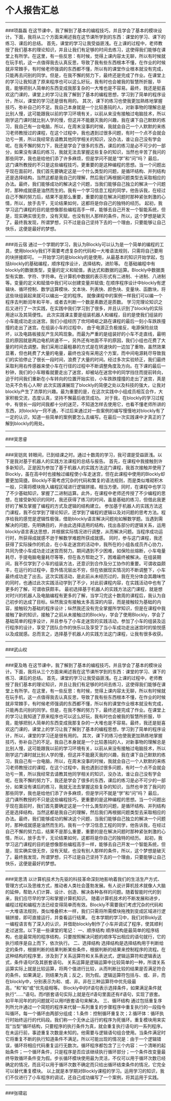 # 个人报告汇总
---
###项磊磊
在这节课中，我了解到了基本的编程技巧，并且学会了基本的模块设计。下面，我将从三个方面来阐述我在这节课所学到的东西：课堂的学习、课下的练习、课后的总结。
首先，课堂的学习让我受益匪浅。在上课的过程中，老师教授了我们基本的理论知识，并且让我们有足够的时间去练习，这使得我们能够在课堂上有所学。在这里，有一些反思：有时候，觉得上课内容太无聊，所以有时候就在玩手机，这一点值得我去认真反思，导致了我有些东西根本不懂，在作业的时候就非常棘手，有时候老师强调的东西都不懂，所以有的课堂作业根本就没有完成，只能再去问别的同学。但是，在我不懈的努力下，最终还是完成了作业。在课堂上的学习让我知道了原来程序也可以这么好玩，我有时也会被我的智慧所折服，毕竟，能够把别人简单的东西变成我那复杂的一大堆也是不容易。最终，我还是挺喜欢这门课的，课堂上的学习让我了解到了基本的编程思想，学习到了简单的程序设计，所以，课堂的学习还是很有用的。
其次，课下的练习也使我更加熟练地掌握技巧，弥补自己的不足。我自己本身就是一个比较愚钝的人，对新事物的理解总是比别人慢，这可能跟我以前的学习环境有关，以前从来没有接触过电脑技术，所以刚学这门课时就比别人学的慢，但这并不能磨灭我的兴趣，我在课下自己默默的练习，我自己有一台电脑，所以，在周末没事的时候，我就会自己一个人默默的来练习老师教授过的课程，在这个过程中，我也遇到过很多问题，有时一个点不会就会功亏一篑，所以我经常去请教其他同学相关的知识，没办法，谁让自己没有学会呢。在我不懈的努力下，我还是学会了很多的东西，课后的练习是必不可少的一部分，如果没有课后的练习，我就无法去掌握这些复杂的知识，当然也辛苦了我问的那些同学，我也是给他们添了许多麻烦，但是学问不就是“学”和“问”吗？
最后，这门课所教授的不只是这些编程技巧，更重要的是这种编程的思想。当一个问题出乎现在面前时，我们首先要确定这是一个什么类型的问题，是循环结构、并列结构还是选择结构，当然这都是我自己的理解，然后我们再根据问题类型去采取相应的办法。最终，我们能够成功的解决这个问题，当我们能够自己独立的解决一个问题时，那种成就感是油然而生的。我有一个学习信息工程的同学，他告诉我，在经过自己不懈的努力后，结果不是那么重要，重要的是在解决问题时那种紧张刺激的心情，所以，放手去干，无论结果如何，这都将是你自己的独特的经历。
起初，我学习这门课程的目的是想像那些编程高手一样，能够去自己开发一个智能系统，但是，现实确实很无奈，没有天赋，也没有别人那样的条件，所以，这个梦想是破灭了。最终我发现，所谓梦想，只不过是自己坚持下去的一个理由，只要能够让自己快乐，这便是最好的梦想。

---
###肖云宿
通过一个学期的学习，我认为Blockly可以认为是一个简单的编程的工具，使用blockly我们不需要考虑复杂的代码和一大堆语法规则，只需将自己要用的块拼接即可。
一开始学习的是blockly的是使用，从最基本的知识开始学起，包括blockly的基础编程，顺序程序设计，选择结构，进阶等。
在基础编程中有blockly的数据类型，变量的定义和赋值，表达式和数据的运算。Blockly中数据类型有实数、字符、字符串。在计算机中数据的表示形式有二进制、十进制、八进制等。变量的定义和赋值中我们可以创建变量并赋值; 
在顺序程序设计中blockly有逻辑块、循环控制、数学运算模块、文本块、列表快、颜色块、变量块、函数块，将这些块组装起来就可以编出一定的程序。
就像课程中的案例一样我们可以编一个程序去判断闰年和平年，或者去判断一个数是素数还是质数。
学习完理论知识之后又进行了一次实践，在实践中我们学习到了很多，并且认识到了blockly的实际用途以及其简便性。
此次实践课主要是组装机器人和编程，目的是使我们组装的小车能成功走出迷宫。我们小组经历了坎坷崎岖之路在课程的最后一刻小车跌跌撞撞的走出了迷宫。在组装小车的过程中， 由于电源正负极接反，电源保险丝烧坏，以及电路板接反产生风鸣现象。而最为严重的是组装好的小车不走直线，最明显的原因就是两边电机转速不一，另外还有地面不平的原因，我们小组也花费了大量的时间去调整。我们采用过最粗暴的方式是在转速快的一边加了重物，虽然效果显著，但也耗费了大量的电量，最终也没有采用这个方案，而中间电源耗尽导致我们的实验停止了很长一段时间，浪费了大量的时间。经过多次实验矫正，我们最终采取利用右传感器来使小车在行径的过程中不断调整角度及方向。在下课的最后一秒钟，我们的小车眼看就要走出了迷宫，却被站在迷宫中的同学挡住而提前转向，迫于时间我们重新在小车转向的位置开始实验，小车跌跌撞撞的走出了迷宫，真是功夫不负有心人啊!
此次实践课展现了blockly的简便之处以及科技的强大，让我对blockly产生了浓厚的兴趣。最为重要的是，在这次实践中小组成员相互合作，大家积极交流，态度认真，坚持不懈最后收货成功。
对于我，在blockly的学习过程中，有很长一段时间我都十分的迷茫，不知道怎样去使用它，也看不懂老师所讲的东西，对blockly一窍不通，不过后来通过对一些案例的编写慢慢地对blockly有了一定的认识，知道一些简单的案例要怎么去编写。在最后一次实践课中才真正的了解到blockly的用处。

---
###吴思睿

---
###吴铠岚
 转眼间，已到结课之时。通过十数周的学习，我可谓是受益匪浅。以下是我对基于机器人的实践方法课程的总结与报告。
  首先，在课程中我接触到许多新知识。正是因为参加了基于机器人的实践方法这门课程，我首次接触并使用了Blockly，虽在高中时也接触过编程使小车走迷宫，但在此课程中使用的Blockly却要更加简捷。Blockly不需考虑冗杂的代码和繁复的语法规则，而是类似堆砌积木一般，只需将模块拖入编程区域进行逻辑拼接。相当方便。同时，在课程中也学习了不少基础知识，掌握了二进制运算。此外，在课程中老师还传授了不少编程的思想，在接受新知识的同时，我还获得了练习的时间，虽是基础的练习，但借此我更好的了解及掌握了编程的方式及逻辑的结构建立。
  参加基于机器人的实践方法这门课程，我不仅学到了理论知识，还学到了编程的逻辑以及对问题的思考方法。程序给我的感觉是逻辑性极强，借助blockly语言解决问题宛如解数学题。当遇到需解决的问题，先明确目的，并由此选择适用的结构，找出各部分的逻辑关系，运用blockly语言表达思想，并根据实际情况进行调整，从而解决问题。当程序成功运行时，所获得成就感不逊于解数学难题所获成就感。
  同时，参与这门课程，我还获得了实际操作的机会，在小车走迷宫的活动中，我所在的小组各成员齐心协力，共同为使小车成功走过迷宫而努力。期间遇到不少困难，如保险丝熔断，小车电量耗尽，手提电脑电量耗尽等等，但在各方帮助之下，困难最终被解决。在组装期间，我不仅学到了小车的组装方法，还意识到合作及分工协作的重要。可谓收益颇丰，在运行的过程中，意外情况层出不穷，但在依据现实情况的不断调整下，小车最终成功走了出去。这次实践活动，是此前从未经历过的，我在充分体会其趣味性的同时，也通过此次实践活动学到了不少，对此前课程内容，在实践活动中也有了更多的了解，可谓收获颇丰。
  最初选择基于机器人的实践方法这门课程，就是想对时兴的机器人及电脑编程有更多的了解，当学习完这十数周的课程后，我认为自己初步的达成了目标。纵然我没有接触太多高深的内容，而是接触较为基础的内容，接触较为基础的程序设计；纵然我还没有完全掌握所学知识，但是在课程中我接触了新的知识，接触了之前从未接触过的Blockly，学会了使用Blockly，学会了基础简单的程序设计，并且参与了小车走迷宫的实践活动，参加了小车的组装及运行程序的设计，享受了团队合作的快乐以及享受了当小车成功走出迷宫时的愉悦感以及成就感。总而言之，选择基于机器人的实践方法这门课程，让我有很多收获。


---
###武山权

---
###夏及皓
在这节课中，我了解到了基本的编程技巧，并且学会了基本的模块设计。下面，我将从三个方面来阐述我在这节课所学到的东西：课堂的学习、课下的练习、课后的总结。
首先，课堂的学习让我受益匪浅。在上课的过程中，老师教授了我们基本的理论知识，并且让我们有足够的时间去练习，这使得我们能够在课堂上有所学。在这里，有一些反思：有时候，觉得上课内容太无聊，所以有时候就在玩手机，这一点值得我去认真反思，导致了我有些东西根本不懂，在作业的时候就非常棘手，有时候老师强调的东西都不懂，所以有的课堂作业根本就没有完成，只能再去问别的同学。但是，在我不懈的努力下，最终还是完成了作业。在课堂上的学习让我知道了原来程序也可以这么好玩，我有时也会被我的智慧所折服，毕竟，能够把别人简单的东西变成我那复杂的一大堆也是不容易。最终，我还是挺喜欢这门课的，课堂上的学习让我了解到了基本的编程思想，学习到了简单的程序设计，所以，课堂的学习还是很有用的。
其次，课下的练习也使我更加熟练地掌握技巧，弥补自己的不足。我自己本身就是一个比较愚钝的人，对新事物的理解总是比别人慢，这可能跟我以前的学习环境有关，以前从来没有接触过电脑技术，所以刚学这门课时就比别人学的慢，但这并不能磨灭我的兴趣，我在课下自己默默的练习，我自己有一台电脑，所以，在周末没事的时候，我就会自己一个人默默的来练习老师教授过的课程，在这个过程中，我也遇到过很多问题，有时一个点不会就会功亏一篑，所以我经常去请教其他同学相关的知识，没办法，谁让自己没有学会呢。在我不懈的努力下，我还是学会了很多的东西，课后的练习是必不可少的一部分，如果没有课后的练习，我就无法去掌握这些复杂的知识，当然也辛苦了我问的那些同学，我也是给他们添了许多麻烦，但是学问不就是“学”和“问”吗？
最后，这门课所教授的不只是这些编程技巧，更重要的是这种编程的思想。当一个问题出乎现在面前时，我们首先要确定这是一个什么类型的问题，是循环结构、并列结构还是选择结构，当然这都是我自己的理解，然后我们再根据问题类型去采取相应的办法。最终，我们能够成功的解决这个问题，当我们能够自己独立的解决一个问题时，那种成就感是油然而生的。我有一个学习信息工程的同学，他告诉我，在经过自己不懈的努力后，结果不是那么重要，重要的是在解决问题时那种紧张刺激的心情，所以，放手去干，无论结果如何，这都将是你自己的独特的经历。
起初，我学习这门课程的目的是想像那些编程高手一样，能够去自己开发一个智能系统，但是，现实确实很无奈，没有天赋，也没有别人那样的条件，所以，这个梦想是破灭了。最终我发现，所谓梦想，只不过是自己坚持下去的一个理由，只要能够让自己快乐，这便是最好的梦想。

---
###吴思清
以计算机技术为先驱的科技革命深刻地影响着我们的生活生产方式、管理方式以及思维方式，推动者人类社会蓬勃发展。有人说计算机技术就像人大脑的延伸，帮助人们计算、设计、创造、解决各种各样的问题。随着智能时代的到来，我们应尽早的学习和掌握计算机知识。
随着计算机技术的不断发展和进步，编程过程和编程方法已经变得简单而有效。Blockly不需要我们考虑冗杂的代码和一大堆语法规则，类似堆叠积木一样，我们只需将所需模块拖拽到变成区域进行逻辑拼接，即可直接运行，并查看运行结果。
在本学期的学习中，我们对Blokly这一编程语言有了深入的认识，并借助blockly制作了小车并调试了程序，使其顺利走过迷宫。以下是一些课堂的笔记：
一、顺序结构
顺序结构是最简单的程序结构，也是最常用的程序结构，只要按照解决问题的顺序写出相应的语句就行，它的执行顺序是自上而下，依次执行。
二、选择结构
选择结构是选择结构用于判断给定的条件，根据判断的结果判断某些条件，根据判断的结果来控制程序的流程。在这种结构的程序里，涉及到了关系运算符和关系表达式，逻辑运算符和逻辑表达式，条件语句if及其嵌套语句。
关系运算是逻辑运算中比较简单的一种，所谓关系运算实际上就是比较运算，将两个值进行比较，从而判断比较的结果是否满足符合的条件。如果满足，则结果为真；反之，则为假。逻辑运算符包括与、或、非，而在blockly中，分别表示为和、或、非。非在三种运算符中优先级最高，“和”和“或”优先级相等。
Blockly中的if语句表示选择条件，如果满足条件就执行“……”语句。而if嵌套语句实际上就是在if语句里面还有if语句，实现了嵌套。如平年闰年的的问题就可以用If嵌套语句来解决。
三、循环结构
通过包括重复序列所允许通过一个简短的程序来代替一系列重复的步骤程序中重复执行的一段指令叫循环。每一个循环由两部分组成：1.条件：控制循环重复次；2.循环体：循环执行时始终运行的代码段。我们称一个无休止运行的程序为死循环。重复模块用来实现“当型”循环结构，只要程序的执行条件为真，就会重复执行语句的一系列程序。在未运行前，事迹重复次数是未知的。他需要与逻辑语句组合使用。当条件满足时它将重复不断的执行知道条件不满足。所以可能出现的情况是：由于一个逻辑错误，循环将相应代码重复运行无数次。循环程序都包含了三个内容：一个清晰的起始条件；一个循环条件，只是程序是否应该继续执行循环部分；一个条件改变量最终导致循环条件变为假。步长循环模块使用最为灵活，不仅可以用于循环次数已经确定的情况，而且可以用于循环次数不确定而只给出循环结束条件的情况，它完全可以替代重复模块。
以上就是本学期对Blockly课程的学习。运用学习的知识，我们不仅进行了小车程序的调试，还自己成功编写了一个案例，将其运用于实践。

---
###张啸岩

















